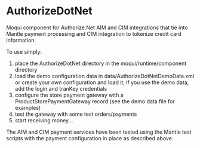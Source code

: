 AuthorizeDotNet
===============

Moqui component for Authorize.Net AIM and CIM integrations that tie into Mantle payment processing and CIM integration to tokenize credit card information.

To use simply:

1. place the AuthorizeDotNet directory in the moqui/runtime/component directory
2. load the demo configuration data in data/AuthorizeDotNetDemoData.xml or create your own configuration and load it; if you use the demo data, add the login and tranKey credentials
3. configure the store payment gateway with a ProductStorePaymentGateway record (see the demo data file for examples)
4. test the gateway with some test orders/payments
5. start receiving money...

The AIM and CIM payment services have been tested using the Mantle test scripts with the payment configuration in place as described above.


